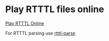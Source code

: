 # Play RTTTL files online

[Play RTTTL Online](https://adamonsoon.github.io/rtttl-play/)

For RTTTL parsing use [rtttl-parse](https://github.com/adamonsoon/rtttl-parse)
